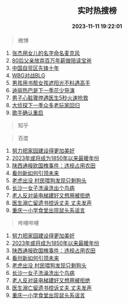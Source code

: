 <div align="center"><h2>实时热搜榜</h2><h4>2023-11-11 19:22:01</h4></div>

> 微博  

1. [张杰用女儿的名字命名麦克风](https://s.weibo.com/weibo?q=%23%E5%BC%A0%E6%9D%B0%E7%94%A8%E5%A5%B3%E5%84%BF%E7%9A%84%E5%90%8D%E5%AD%97%E5%91%BD%E5%90%8D%E9%BA%A6%E5%85%8B%E9%A3%8E%23&t=31&band_rank=1&Refer=top)<br />
2. [80后父亲放弃百万年薪做陪读宝爸](https://s.weibo.com/weibo?q=%2380%E5%90%8E%E7%88%B6%E4%BA%B2%E6%94%BE%E5%BC%83%E7%99%BE%E4%B8%87%E5%B9%B4%E8%96%AA%E5%81%9A%E9%99%AA%E8%AF%BB%E5%AE%9D%E7%88%B8%23&t=31&band_rank=2&Refer=top)<br />
3. [中国自贸区先锋十年](https://s.weibo.com/weibo?q=%23%E4%B8%AD%E5%9B%BD%E8%87%AA%E8%B4%B8%E5%8C%BA%E5%85%88%E9%94%8B%E5%8D%81%E5%B9%B4%23&t=31&band_rank=3&Refer=top)<br />
4. [WBG对战BLG](https://s.weibo.com/weibo?q=%23WBG%E5%AF%B9%E6%88%98BLG%23&t=31&band_rank=4&Refer=top)<br />
5. [男孩用书帮女孩遮阳光不料遇高手](https://s.weibo.com/weibo?q=%23%E7%94%B7%E5%AD%A9%E7%94%A8%E4%B9%A6%E5%B8%AE%E5%A5%B3%E5%AD%A9%E9%81%AE%E9%98%B3%E5%85%89%E4%B8%8D%E6%96%99%E9%81%87%E9%AB%98%E6%89%8B%23&t=31&band_rank=5&Refer=top)<br />
6. [迪丽热巴是下一季花少导演](https://s.weibo.com/weibo?q=%23%E8%BF%AA%E4%B8%BD%E7%83%AD%E5%B7%B4%E6%98%AF%E4%B8%8B%E4%B8%80%E5%AD%A3%E8%8A%B1%E5%B0%91%E5%AF%BC%E6%BC%94%23&t=31&band_rank=6&Refer=top)<br />
7. [男子心脏骤停遇医生5秒火速抢救](https://s.weibo.com/weibo?q=%23%E7%94%B7%E5%AD%90%E5%BF%83%E8%84%8F%E9%AA%A4%E5%81%9C%E9%81%87%E5%8C%BB%E7%94%9F5%E7%A7%92%E7%81%AB%E9%80%9F%E6%8A%A2%E6%95%91%23&t=31&band_rank=7&Refer=top)<br />
8. [大侦探下一季众多老玩家回归](https://s.weibo.com/weibo?q=%23%E5%A4%A7%E4%BE%A6%E6%8E%A2%E4%B8%8B%E4%B8%80%E5%AD%A3%E4%BC%97%E5%A4%9A%E8%80%81%E7%8E%A9%E5%AE%B6%E5%9B%9E%E5%BD%92%23&t=31&band_rank=8&Refer=top)<br />
9. [歌手确认重启](https://s.weibo.com/weibo?q=%23%E6%AD%8C%E6%89%8B%E7%A1%AE%E8%AE%A4%E9%87%8D%E5%90%AF%23&t=31&band_rank=9&Refer=top)<br />

> 知乎  


> 百度  

1. [努力把家园建设得更加美好](https://www.baidu.com/s?wd=%E5%8A%AA%E5%8A%9B%E6%8A%8A%E5%AE%B6%E5%9B%AD%E5%BB%BA%E8%AE%BE%E5%BE%97%E6%9B%B4%E5%8A%A0%E7%BE%8E%E5%A5%BD&sa=fyb_news&rsv_dl=fyb_news)<br />
2. [2023年或将成为1850年以来最暖年份](https://www.baidu.com/s?wd=2023%E5%B9%B4%E6%88%96%E5%B0%86%E6%88%90%E4%B8%BA1850%E5%B9%B4%E4%BB%A5%E6%9D%A5%E6%9C%80%E6%9A%96%E5%B9%B4%E4%BB%BD&sa=fyb_news&rsv_dl=fyb_news)<br />
3. [陕西通报砍国槐事件：违规占用农田](https://www.baidu.com/s?wd=%E9%99%95%E8%A5%BF%E9%80%9A%E6%8A%A5%E7%A0%8D%E5%9B%BD%E6%A7%90%E4%BA%8B%E4%BB%B6%EF%BC%9A%E8%BF%9D%E8%A7%84%E5%8D%A0%E7%94%A8%E5%86%9C%E7%94%B0&sa=fyb_news&rsv_dl=fyb_news)<br />
4. [看创新如何引领未来](https://www.baidu.com/s?wd=%E7%9C%8B%E5%88%9B%E6%96%B0%E5%A6%82%E4%BD%95%E5%BC%95%E9%A2%86%E6%9C%AA%E6%9D%A5&sa=fyb_news&rsv_dl=fyb_news)<br />
5. [老虎出没 村民喂狗发现只剩狗头](https://www.baidu.com/s?wd=%E8%80%81%E8%99%8E%E5%87%BA%E6%B2%A1+%E6%9D%91%E6%B0%91%E5%96%82%E7%8B%97%E5%8F%91%E7%8E%B0%E5%8F%AA%E5%89%A9%E7%8B%97%E5%A4%B4&sa=fyb_news&rsv_dl=fyb_news)<br />
6. [长沙一女子洗澡洗出个鸟病](https://www.baidu.com/s?wd=%E9%95%BF%E6%B2%99%E4%B8%80%E5%A5%B3%E5%AD%90%E6%B4%97%E6%BE%A1%E6%B4%97%E5%87%BA%E4%B8%AA%E9%B8%9F%E7%97%85&sa=fyb_news&rsv_dl=fyb_news)<br />
7. [老人反对装电梯建好又想用被拒绝](https://www.baidu.com/s?wd=%E8%80%81%E4%BA%BA%E5%8F%8D%E5%AF%B9%E8%A3%85%E7%94%B5%E6%A2%AF%E5%BB%BA%E5%A5%BD%E5%8F%88%E6%83%B3%E7%94%A8%E8%A2%AB%E6%8B%92%E7%BB%9D&sa=fyb_news&rsv_dl=fyb_news)<br />
8. [医生溺亡留遗书控诉丈夫 丈夫发声](https://www.baidu.com/s?wd=%E5%8C%BB%E7%94%9F%E6%BA%BA%E4%BA%A1%E7%95%99%E9%81%97%E4%B9%A6%E6%8E%A7%E8%AF%89%E4%B8%88%E5%A4%AB+%E4%B8%88%E5%A4%AB%E5%8F%91%E5%A3%B0&sa=fyb_news&rsv_dl=fyb_news)<br />
9. [重庆一小学食堂出现鼠头系谣言](https://www.baidu.com/s?wd=%E9%87%8D%E5%BA%86%E4%B8%80%E5%B0%8F%E5%AD%A6%E9%A3%9F%E5%A0%82%E5%87%BA%E7%8E%B0%E9%BC%A0%E5%A4%B4%E7%B3%BB%E8%B0%A3%E8%A8%80&sa=fyb_news&rsv_dl=fyb_news)<br />

> 哔哩哔哩  

1. [努力把家园建设得更加美好](https://www.baidu.com/s?wd=%E5%8A%AA%E5%8A%9B%E6%8A%8A%E5%AE%B6%E5%9B%AD%E5%BB%BA%E8%AE%BE%E5%BE%97%E6%9B%B4%E5%8A%A0%E7%BE%8E%E5%A5%BD&sa=fyb_news&rsv_dl=fyb_news)<br />
2. [2023年或将成为1850年以来最暖年份](https://www.baidu.com/s?wd=2023%E5%B9%B4%E6%88%96%E5%B0%86%E6%88%90%E4%B8%BA1850%E5%B9%B4%E4%BB%A5%E6%9D%A5%E6%9C%80%E6%9A%96%E5%B9%B4%E4%BB%BD&sa=fyb_news&rsv_dl=fyb_news)<br />
3. [陕西通报砍国槐事件：违规占用农田](https://www.baidu.com/s?wd=%E9%99%95%E8%A5%BF%E9%80%9A%E6%8A%A5%E7%A0%8D%E5%9B%BD%E6%A7%90%E4%BA%8B%E4%BB%B6%EF%BC%9A%E8%BF%9D%E8%A7%84%E5%8D%A0%E7%94%A8%E5%86%9C%E7%94%B0&sa=fyb_news&rsv_dl=fyb_news)<br />
4. [看创新如何引领未来](https://www.baidu.com/s?wd=%E7%9C%8B%E5%88%9B%E6%96%B0%E5%A6%82%E4%BD%95%E5%BC%95%E9%A2%86%E6%9C%AA%E6%9D%A5&sa=fyb_news&rsv_dl=fyb_news)<br />
5. [老虎出没 村民喂狗发现只剩狗头](https://www.baidu.com/s?wd=%E8%80%81%E8%99%8E%E5%87%BA%E6%B2%A1+%E6%9D%91%E6%B0%91%E5%96%82%E7%8B%97%E5%8F%91%E7%8E%B0%E5%8F%AA%E5%89%A9%E7%8B%97%E5%A4%B4&sa=fyb_news&rsv_dl=fyb_news)<br />
6. [长沙一女子洗澡洗出个鸟病](https://www.baidu.com/s?wd=%E9%95%BF%E6%B2%99%E4%B8%80%E5%A5%B3%E5%AD%90%E6%B4%97%E6%BE%A1%E6%B4%97%E5%87%BA%E4%B8%AA%E9%B8%9F%E7%97%85&sa=fyb_news&rsv_dl=fyb_news)<br />
7. [老人反对装电梯建好又想用被拒绝](https://www.baidu.com/s?wd=%E8%80%81%E4%BA%BA%E5%8F%8D%E5%AF%B9%E8%A3%85%E7%94%B5%E6%A2%AF%E5%BB%BA%E5%A5%BD%E5%8F%88%E6%83%B3%E7%94%A8%E8%A2%AB%E6%8B%92%E7%BB%9D&sa=fyb_news&rsv_dl=fyb_news)<br />
8. [医生溺亡留遗书控诉丈夫 丈夫发声](https://www.baidu.com/s?wd=%E5%8C%BB%E7%94%9F%E6%BA%BA%E4%BA%A1%E7%95%99%E9%81%97%E4%B9%A6%E6%8E%A7%E8%AF%89%E4%B8%88%E5%A4%AB+%E4%B8%88%E5%A4%AB%E5%8F%91%E5%A3%B0&sa=fyb_news&rsv_dl=fyb_news)<br />
9. [重庆一小学食堂出现鼠头系谣言](https://www.baidu.com/s?wd=%E9%87%8D%E5%BA%86%E4%B8%80%E5%B0%8F%E5%AD%A6%E9%A3%9F%E5%A0%82%E5%87%BA%E7%8E%B0%E9%BC%A0%E5%A4%B4%E7%B3%BB%E8%B0%A3%E8%A8%80&sa=fyb_news&rsv_dl=fyb_news)<br />

